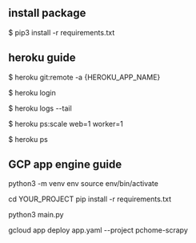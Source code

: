 ## install package

$ pip3 install -r requirements.txt


## heroku guide

$ heroku git:remote -a {HEROKU_APP_NAME}

$ heroku login

$ heroku logs --tail

$ heroku ps:scale web=1 worker=1

$ heroku ps


## GCP app engine guide

python3 -m venv env
source env/bin/activate

cd YOUR_PROJECT
pip install  -r requirements.txt

python3 main.py

gcloud app deploy app.yaml --project pchome-scrapy